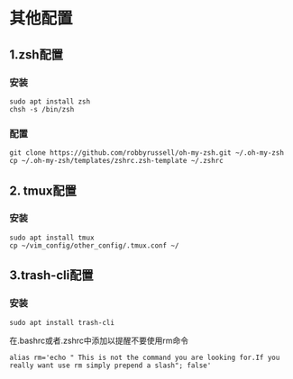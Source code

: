 # 其他配置

## 1.zsh配置

### 安装
    sudo apt install zsh
	chsh -s /bin/zsh

### 配置
	git clone https://github.com/robbyrussell/oh-my-zsh.git ~/.oh-my-zsh
	cp ~/.oh-my-zsh/templates/zshrc.zsh-template ~/.zshrc

## 2. tmux配置

### 安装
    sudo apt install tmux
	cp ~/vim_config/other_config/.tmux.conf ~/

## 3.trash-cli配置

### 安装
	sudo apt install trash-cli
在.bashrc或者.zshrc中添加以提醒不要使用rm命令

	alias rm='echo " This is not the command you are looking for.If you really want use rm simply prepend a slash"; false'


